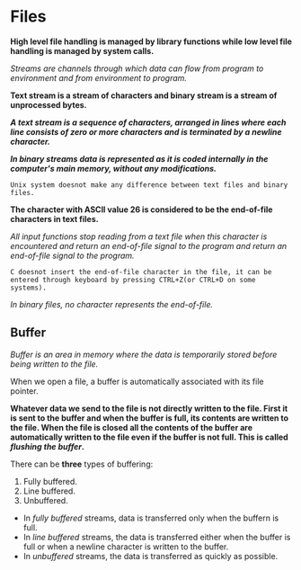 # Files

**High level file handling is managed by library functions while low level file handling is managed by system calls.**


_Streams are channels through which data can flow from program to environment and from environment to program._

**Text stream is a stream of characters and binary stream is a stream of unprocessed bytes.**



**_A text stream is a sequence of characters, arranged in lines where each line consists of zero or more characters and is terminated by a newline character._**

**_In binary streams data is represented as it is coded internally in the computer's main memory, without any modifications._**


`Unix system doesnot make any difference between text files and binary files.`


**The character with ASCII value 26 is considered to be the end-of-file characters in text files.**

_All input functions stop reading from a text file when this character is encountered and return an end-of-file signal to the program and return an end-of-file signal to the program._


`C doesnot insert the end-of-file character in the file, it can be entered through keyboard by pressing CTRL+Z(or CTRL+D on some systems).`

_In binary files, no character represents the end-of-file._


## Buffer

_Buffer is an area in memory where the data is temporarily stored before being written to the file._

When we open a file, a buffer is automatically associated with its file pointer.

**Whatever data we send to the file is not directly written to the file. First it is sent to the buffer and when the buffer is full, its contents are written to the file. When the file is closed all the contents of the buffer are automatically written to the file even if the buffer is not full. This is called _flushing the buffer_.**

There can be **three** types of buffering:
1. Fully buffered.
2. Line buffered.
3. Unbuffered.

* In _fully buffered_ streams, data is transferred only when the buffern is full.
* In _line buffered_ streams, the data is transferred either when the buffer is full or when a newline character is written to the buffer.
* In _unbuffered_ streams, the data is transferred as quickly as possible.
